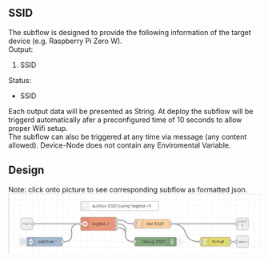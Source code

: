 ## SSID

The subflow is designed to provide the following information of the target device (e.g. Raspberry Pi Zero W).  
Output:
1. SSID

Status: 
* SSID 

Each output data will be presented as String.
At deploy the subflow will be triggerd automatically afer a preconfigured time of 10 seconds to allow proper Wifi setup.  
The subflow can also be triggered at any time via message (any content allowed).
Device-Node does not contain any Enviromental Variable.

## Design
Note: click onto picture to see corresponding subflow as formatted json.
[![Device](Subflow_SSID_Design_2021-03-09_flows.jpg)](Subflow_SSID_Design_2021-03-09_flows.json)  
